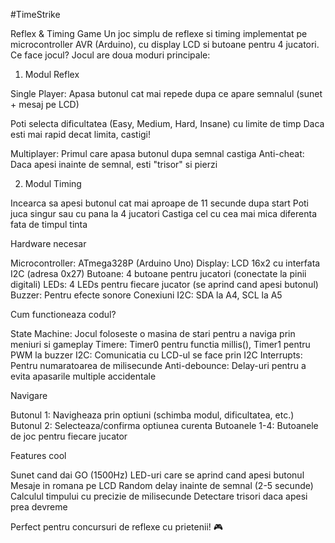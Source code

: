 #TimeStrike

Reflex & Timing Game
Un joc simplu de reflexe si timing implementat pe microcontroller AVR (Arduino), cu display LCD si butoane pentru 4 jucatori.
Ce face jocul?
Jocul are doua moduri principale:
1. Modul Reflex

Single Player: Apasa butonul cat mai repede dupa ce apare semnalul (sunet + mesaj pe LCD)

Poti selecta dificultatea (Easy, Medium, Hard, Insane) cu limite de timp
Daca esti mai rapid decat limita, castigi!


Multiplayer: Primul care apasa butonul dupa semnal castiga
Anti-cheat: Daca apesi inainte de semnal, esti "trisor" si pierzi

2. Modul Timing

Incearca sa apesi butonul cat mai aproape de 11 secunde dupa start
Poti juca singur sau cu pana la 4 jucatori
Castiga cel cu cea mai mica diferenta fata de timpul tinta

Hardware necesar

Microcontroller: ATmega328P (Arduino Uno)
Display: LCD 16x2 cu interfata I2C (adresa 0x27)
Butoane: 4 butoane pentru jucatori (conectate la pinii digitali)
LEDs: 4 LEDs pentru fiecare jucator (se aprind cand apesi butonul)
Buzzer: Pentru efecte sonore
Conexiuni I2C: SDA la A4, SCL la A5

Cum functioneaza codul?

State Machine: Jocul foloseste o masina de stari pentru a naviga prin meniuri si gameplay
Timere: Timer0 pentru functia millis(), Timer1 pentru PWM la buzzer
I2C: Comunicatia cu LCD-ul se face prin I2C
Interrupts: Pentru numaratoarea de milisecunde
Anti-debounce: Delay-uri pentru a evita apasarile multiple accidentale

Navigare

Butonul 1: Navigheaza prin optiuni (schimba modul, dificultatea, etc.)
Butonul 2: Selecteaza/confirma optiunea curenta
Butoanele 1-4: Butoanele de joc pentru fiecare jucator

Features cool

Sunet cand dai GO (1500Hz)
LED-uri care se aprind cand apesi butonul
Mesaje in romana pe LCD
Random delay inainte de semnal (2-5 secunde)
Calculul timpului cu precizie de milisecunde
Detectare trisori daca apesi prea devreme

Perfect pentru concursuri de reflexe cu prietenii! 🎮
